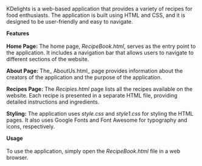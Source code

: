 KDelights is a web-based application that provides a variety of recipes for food enthusiasts. The application is built using HTML and CSS, and it is designed to be user-friendly and easy to navigate.

**Features** <br><br>
**Home Page:** The home page, _RecipeBook.html_, serves as the entry point to the application. It includes a navigation bar that allows users to navigate to different sections of the website.

**About Page:** The_ AboutUs.html_ page provides information about the creators of the application and the purpose of the application.

**Recipes Page:** The _Recipies.html_ page lists all the recipes available on the website. Each recipe is presented in a separate HTML file, providing detailed instructions and ingredients.

**Styling:** The application uses _style.css_ and _style1.css_ for styling the HTML pages. It also uses Google Fonts and Font Awesome for typography and icons, respectively.

**Usage** <br><br>
To use the application, simply open the _RecipeBook.html_ file in a web browser.

